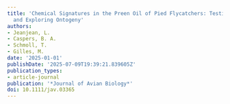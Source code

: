 ```yaml
---
title: 'Chemical Signatures in the Preen Oil of Pied Flycatchers: Testing Reproducibility
  and Exploring Ontogeny'
authors:
- Jeanjean, L.
- Caspers, B. A.
- Schmoll, T.
- Gilles, M.
date: '2025-01-01'
publishDate: '2025-07-09T19:39:21.839605Z'
publication_types:
- article-journal
publication: '*Journal of Avian Biology*'
doi: 10.1111/jav.03365
---
```

